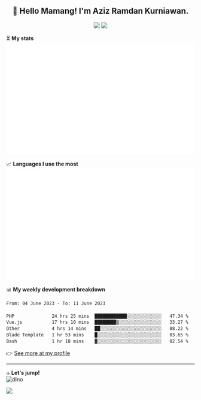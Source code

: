 <h2 align="center">👋 Hello Mamang! I'm Aziz Ramdan Kurniawan.</h2>  
<p align="center">
  <img src="https://komarev.com/ghpvc/?username=azizramdan">
  <img src="https://wakatime.com/badge/user/90056fa0-4c31-4eca-954e-2a3ac05896f9.svg">
</p>
    
⏳ **My stats**  
![](https://raw.githubusercontent.com/azizramdan/github-stats/master/generated/overview.svg#gh-dark-mode-only)

📈 **Languages I use the most**  
![](https://raw.githubusercontent.com/azizramdan/github-stats/master/generated/languages.svg#gh-dark-mode-only)

📊 **My weekly development breakdown**
<!--START_SECTION:waka-->

```txt
From: 04 June 2023 - To: 11 June 2023

PHP              24 hrs 25 mins  ████████████░░░░░░░░░░░░░   47.34 %
Vue.js           17 hrs 10 mins  ████████▒░░░░░░░░░░░░░░░░   33.27 %
Other            4 hrs 14 mins   ██░░░░░░░░░░░░░░░░░░░░░░░   08.22 %
Blade Template   1 hr 53 mins    █░░░░░░░░░░░░░░░░░░░░░░░░   03.65 %
Bash             1 hr 18 mins    ▓░░░░░░░░░░░░░░░░░░░░░░░░   02.54 %
```

<!--END_SECTION:waka-->
👉 [See more at my profile](https://wakatime.com/@azizramdan)
***
🔝 **Let's jump!**  
![dino](https://raw.githubusercontent.com/azizramdan/azizramdan/master/dino.gif)  

![](https://hit.yhype.me/github/profile?user_id=27954794)
